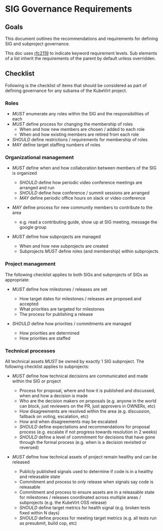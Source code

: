 # SIG Governance Requirements

## Goals

This document outlines the recommendations and requirements for defining SIG and subproject governance.

This doc uses [rfc2119](https://www.ietf.org/rfc/rfc2119.txt) to indicate keyword requirement levels.
Sub elements of a list inherit the requirements of the parent by default unless overridden.

## Checklist

Following is the checklist of items that should be considered as part of defining governance for
any subarea of the KubeVirt project.

### Roles

- _MUST_ enumerate any roles within the SIG and the responsibilities of each
- _MUST_ define process for changing the membership of roles
  - When and how new members are chosen / added to each role
  - When and how existing members are retired from each role
- _SHOULD_ define restrictions / requirements for membership of roles
- _MAY_ define target staffing numbers of roles

### Organizational management

- _MUST_ define when and how collaboration between members of the SIG is organized

  - _SHOULD_ define how periodic video conference meetings are arranged and run
  - _SHOULD_ define how conference / summit sessions are arranged
  - _MAY_ define periodic office hours on slack or video conference

- _MAY_ define process for new community members to contribute to the area

  - e.g. read a contributing guide, show up at SIG meeting, message the google group

- _MUST_ define how subprojects are managed
  - When and how new subprojects are created
  - Subprojects _MUST_ define roles (and membership) within subprojects

### Project management

The following checklist applies to both SIGs and subprojects of SIGs as appropriate:

- _MUST_ define how milestones / releases are set

  - How target dates for milestones / releases are proposed and accepted
  - What priorities are targeted for milestones
  - The process for publishing a release

- _SHOULD_ define how priorities / commitments are managed
  - How priorities are determined
  - How priorities are staffed

### Technical processes

All technical assets _MUST_ be owned by exactly 1 SIG subproject. The following checklist applies to subprojects:

- _MUST_ define how technical decisions are communicated and made within the SIG or project

  - Process for proposal, where and how it is published and discussed, when and how a decision is made
  - Who are the decision makers on proposals (e.g. anyone in the world can block, just reviewers on the PR,
    just approvers in OWNERs, etc)
  - How disagreements are resolved within the area (e.g. discussion, fallback on voting, escalation, etc)
  - How and when disagreements may be escalated
  - _SHOULD_ define expectations and recommendations for proposal process (e.g. escalate if not progress towards
    resolution in 2 weeks)
  - _SHOULD_ define a level of commitment for decisions that have gone through the formal process
    (e.g. when is a decision revisited or reversed)

- _MUST_ define how technical assets of project remain healthy and can be released
  - Publicly published signals used to determine if code is in a healthy and releasable state
  - Commitment and process to _only_ release when signals say code is releasable
  - Commitment and process to ensure assets are in a releasable state for milestones / releases
    coordinated across multiple areas / subprojects (e.g. the KubeVirt OSS release)
  - _SHOULD_ define target metrics for health signal (e.g. broken tests fixed within N days)
  - _SHOULD_ define process for meeting target metrics (e.g. all tests run as presubmit, build cop, etc)
